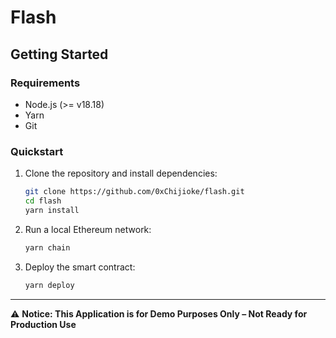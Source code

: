 # Flash


## Getting Started

### Requirements

- Node.js (>= v18.18)
- Yarn
- Git

### Quickstart

1. Clone the repository and install dependencies:
   ```bash
   git clone https://github.com/0xChijioke/flash.git
   cd flash
   yarn install
   ```

2. Run a local Ethereum network:
   ```bash
   yarn chain
   ```

3. Deploy the smart contract:
   ```bash
   yarn deploy
   ```



---

⚠️ **Notice: This Application is for Demo Purposes Only – Not Ready for Production Use**